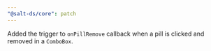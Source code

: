 ```yaml
---
"@salt-ds/core": patch
---
```


Added the trigger to `onPillRemove` callback when a pill is clicked and removed in a `ComboBox`.
